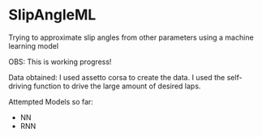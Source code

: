 # SlipAngleML
Trying to approximate slip angles from other parameters using a machine learning model

OBS: This is working progress!

Data obtained:
I used assetto corsa to create the data. I used the self-driving function to drive the large amount of desired laps.

Attempted Models so far:

- NN
- RNN